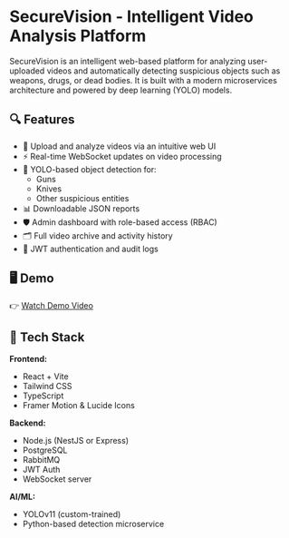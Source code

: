 # SecureVision - Intelligent Video Analysis Platform

SecureVision is an intelligent web-based platform for analyzing user-uploaded videos and automatically detecting suspicious objects such as weapons, drugs, or dead bodies. It is built with a modern microservices architecture and powered by deep learning (YOLO) models.

## 🔍 Features

- 🎥 Upload and analyze videos via an intuitive web UI
- ⚡ Real-time WebSocket updates on video processing
- 🧠 YOLO-based object detection for:
  - Guns
  - Knives
  - Other suspicious entities
- 📊 Downloadable JSON reports
- 🛡️ Admin dashboard with role-based access (RBAC)
- 🗂️ Full video archive and activity history
- 🔐 JWT authentication and audit logs

## 🖥️ Demo

👉 [Watch Demo Video](https://www.youtube.com/watch?v=-EVKurO7zvg)

## 🚀 Tech Stack

**Frontend:**

- React + Vite
- Tailwind CSS
- TypeScript
- Framer Motion & Lucide Icons

**Backend:**

- Node.js (NestJS or Express)
- PostgreSQL
- RabbitMQ
- JWT Auth
- WebSocket server

**AI/ML:**

- YOLOv11 (custom-trained)
- Python-based detection microservice
